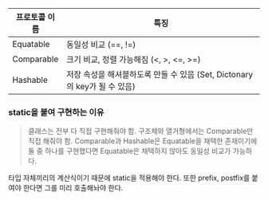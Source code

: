 | 프로토콜 이름 | 특징                                                                      |
| ------------- | ------------------------------------------------------------------------- |
| Equatable     | 동일성 비교 (==, !=)                                                      |
| Comparable    | 크기 비교, 정렬 가능해짐 (<, >, <=, >=)                                   |
| Hashable      | 저장 속성을 해셔블하도록 만들 수 있음 (Set, Dictonary의 key가 될 수 있음) |

### static을 붙여 구현하는 이유

> 클래스는 전부 다 직접 구현해줘야 함. 구조체와 열거형에서는 Comparable만 직접 해줘야 함. Comparable과 Hashable은 Equatable을 채택한 존재이기에 둘 중 하나를 구현했다면 Equatable은 채택하지 않아도 동일성 비교가 가능하다.

타입 자체끼리의 계산식이기 때문에 static을 적용해야 한다.
또한 prefix, postfix를 붙여야 한다면 그를 미리 호출해놔야 한다.
